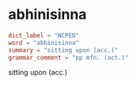 # abhinisinna

``` toml
dict_label = "NCPED"
word = "abhinisinna"
summary = "sitting upon (acc.)"
grammar_comment = "pp mfn. (act.)"
```

sitting upon (acc.)

